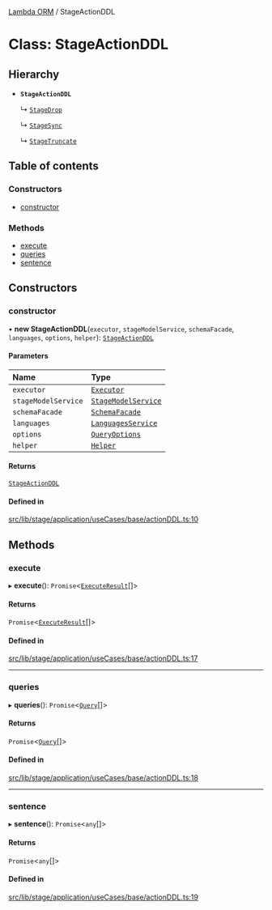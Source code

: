 [Lambda ORM](../README.md) / StageActionDDL

# Class: StageActionDDL

## Hierarchy

- **`StageActionDDL`**

  ↳ [`StageDrop`](StageDrop.md)

  ↳ [`StageSync`](StageSync.md)

  ↳ [`StageTruncate`](StageTruncate.md)

## Table of contents

### Constructors

- [constructor](StageActionDDL.md#constructor)

### Methods

- [execute](StageActionDDL.md#execute)
- [queries](StageActionDDL.md#queries)
- [sentence](StageActionDDL.md#sentence)

## Constructors

### constructor

• **new StageActionDDL**(`executor`, `stageModelService`, `schemaFacade`, `languages`, `options`, `helper`): [`StageActionDDL`](StageActionDDL.md)

#### Parameters

| Name | Type |
| :------ | :------ |
| `executor` | [`Executor`](../interfaces/Executor.md) |
| `stageModelService` | [`StageModelService`](StageModelService.md) |
| `schemaFacade` | [`SchemaFacade`](SchemaFacade.md) |
| `languages` | [`LanguagesService`](LanguagesService.md) |
| `options` | [`QueryOptions`](../interfaces/QueryOptions.md) |
| `helper` | [`Helper`](Helper.md) |

#### Returns

[`StageActionDDL`](StageActionDDL.md)

#### Defined in

[src/lib/stage/application/useCases/base/actionDDL.ts:10](https://github.com/FlavioLionelRita/lambdaorm/blob/a7df49bc/src/lib/stage/application/useCases/base/actionDDL.ts#L10)

## Methods

### execute

▸ **execute**(): `Promise`\<[`ExecuteResult`](../interfaces/ExecuteResult.md)[]\>

#### Returns

`Promise`\<[`ExecuteResult`](../interfaces/ExecuteResult.md)[]\>

#### Defined in

[src/lib/stage/application/useCases/base/actionDDL.ts:17](https://github.com/FlavioLionelRita/lambdaorm/blob/a7df49bc/src/lib/stage/application/useCases/base/actionDDL.ts#L17)

___

### queries

▸ **queries**(): `Promise`\<[`Query`](Query.md)[]\>

#### Returns

`Promise`\<[`Query`](Query.md)[]\>

#### Defined in

[src/lib/stage/application/useCases/base/actionDDL.ts:18](https://github.com/FlavioLionelRita/lambdaorm/blob/a7df49bc/src/lib/stage/application/useCases/base/actionDDL.ts#L18)

___

### sentence

▸ **sentence**(): `Promise`\<`any`[]\>

#### Returns

`Promise`\<`any`[]\>

#### Defined in

[src/lib/stage/application/useCases/base/actionDDL.ts:19](https://github.com/FlavioLionelRita/lambdaorm/blob/a7df49bc/src/lib/stage/application/useCases/base/actionDDL.ts#L19)
